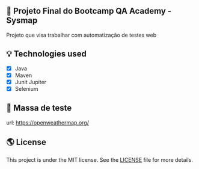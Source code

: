 ## 👏 Projeto Final do Bootcamp QA Academy - Sysmap
Projeto que visa trabalhar com automatização de testes web

## 💡 Technologies used

- [x] Java
- [x] Maven
- [x] Junit Jupiter
- [x] Selenium

## 🚀  Massa de teste



url: https://openweathermap.org/


## 🌎 License

This project is under the MIT license. See the [LICENSE](https://choosealicense.com/licenses/mit/) file for more details.
